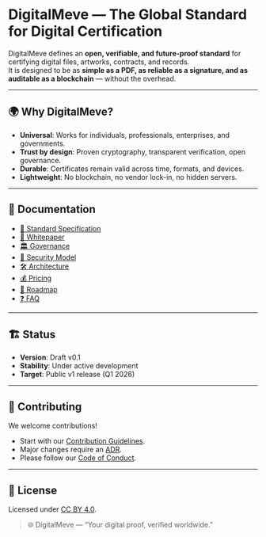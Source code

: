 # DigitalMeve — The Global Standard for Digital Certification

DigitalMeve defines an **open, verifiable, and future-proof standard** for certifying digital files, artworks, contracts, and records.  
It is designed to be as **simple as a PDF, as reliable as a signature, and as auditable as a blockchain** — without the overhead.

---

## 🌍 Why DigitalMeve?

- **Universal**: Works for individuals, professionals, enterprises, and governments.  
- **Trust by design**: Proven cryptography, transparent verification, open governance.  
- **Durable**: Certificates remain valid across time, formats, and devices.  
- **Lightweight**: No blockchain, no vendor lock-in, no hidden servers.  

---

## 📑 Documentation

- [📘 Standard Specification](./STANDARD.md)  
- [📖 Whitepaper](./WHITEPAPER.md)  
- [🏛 Governance](./GOVERNANCE.md)  
- [🔐 Security Model](./SECURITY_MODEL.md)  
- [🛠 Architecture](./ARCHITECTURE.md)  
- [💰 Pricing](./PRICING.md)  
- [📅 Roadmap](./ROADMAP.md)  
- [❓ FAQ](./FAQ.md)  

---

## 🏗 Status

- **Version**: Draft v0.1  
- **Stability**: Under active development  
- **Target**: Public v1 release (Q1 2026)  

---

## 🤝 Contributing

We welcome contributions!  
- Start with our [Contribution Guidelines](./CONTRIBUTING.md).  
- Major changes require an [ADR](./ADRs/ADR-0001-template.md).  
- Please follow our [Code of Conduct](./CODE_OF_CONDUCT.md).  

---

## 📜 License

Licensed under [CC BY 4.0](./LICENSE).  

> 🌐 DigitalMeve — “Your digital proof, verified worldwide.”
